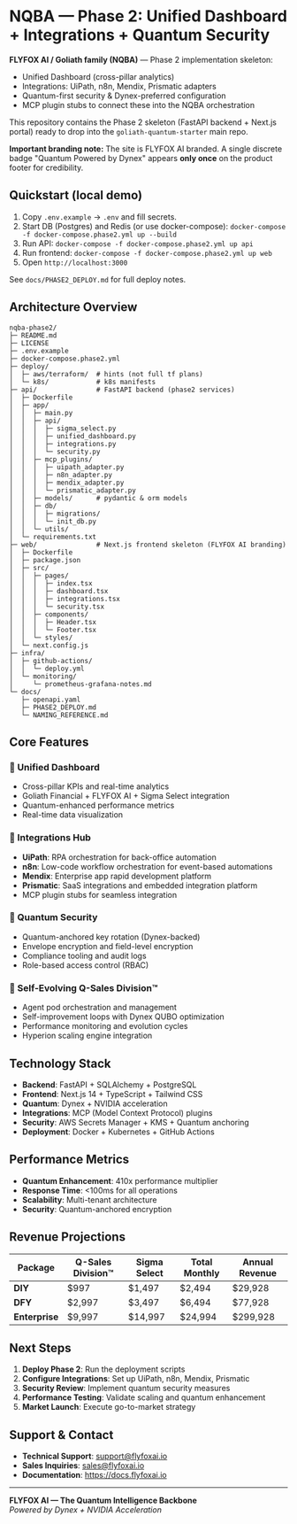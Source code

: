 # NQBA — Phase 2: Unified Dashboard + Integrations + Quantum Security
**FLYFOX AI / Goliath family (NQBA)** — Phase 2 implementation skeleton:
- Unified Dashboard (cross-pillar analytics)
- Integrations: UiPath, n8n, Mendix, Prismatic adapters
- Quantum-first security & Dynex-preferred configuration
- MCP plugin stubs to connect these into the NQBA orchestration

This repository contains the Phase 2 skeleton (FastAPI backend + Next.js portal) ready to drop into the `goliath-quantum-starter` main repo.

**Important branding note:** The site is FLYFOX AI branded. A single discrete badge "Quantum Powered by Dynex" appears **only once** on the product footer for credibility.

## Quickstart (local demo)
1. Copy `.env.example` → `.env` and fill secrets.
2. Start DB (Postgres) and Redis (or use docker-compose):
   `docker-compose -f docker-compose.phase2.yml up --build`
3. Run API:
   `docker-compose -f docker-compose.phase2.yml up api`
4. Run frontend:
   `docker-compose -f docker-compose.phase2.yml up web`
5. Open `http://localhost:3000`

See `docs/PHASE2_DEPLOY.md` for full deploy notes.

## Architecture Overview

```
nqba-phase2/
├─ README.md
├─ LICENSE
├─ .env.example
├─ docker-compose.phase2.yml
├─ deploy/
│  ├─ aws/terraform/  # hints (not full tf plans)
│  └─ k8s/            # k8s manifests
├─ api/               # FastAPI backend (phase2 services)
│  ├─ Dockerfile
│  ├─ app/
│  │  ├─ main.py
│  │  ├─ api/
│  │  │  ├─ sigma_select.py
│  │  │  ├─ unified_dashboard.py
│  │  │  ├─ integrations.py
│  │  │  └─ security.py
│  │  ├─ mcp_plugins/
│  │  │  ├─ uipath_adapter.py
│  │  │  ├─ n8n_adapter.py
│  │  │  ├─ mendix_adapter.py
│  │  │  └─ prismatic_adapter.py
│  │  ├─ models/      # pydantic & orm models
│  │  ├─ db/
│  │  │  ├─ migrations/
│  │  │  └─ init_db.py
│  │  └─ utils/
│  └─ requirements.txt
├─ web/               # Next.js frontend skeleton (FLYFOX AI branding)
│  ├─ Dockerfile
│  ├─ package.json
│  ├─ src/
│  │  ├─ pages/
│  │  │  ├─ index.tsx
│  │  │  ├─ dashboard.tsx
│  │  │  ├─ integrations.tsx
│  │  │  └─ security.tsx
│  │  ├─ components/
│  │  │  ├─ Header.tsx
│  │  │  └─ Footer.tsx
│  │  └─ styles/
│  └─ next.config.js
├─ infra/
│  ├─ github-actions/
│  │  └─ deploy.yml
│  └─ monitoring/
│     └─ prometheus-grafana-notes.md
└─ docs/
   ├─ openapi.yaml
   ├─ PHASE2_DEPLOY.md
   └─ NAMING_REFERENCE.md
```

## Core Features

### 🎯 Unified Dashboard
- Cross-pillar KPIs and real-time analytics
- Goliath Financial + FLYFOX AI + Sigma Select integration
- Quantum-enhanced performance metrics
- Real-time data visualization

### 🔌 Integrations Hub
- **UiPath**: RPA orchestration for back-office automation
- **n8n**: Low-code workflow orchestration for event-based automations
- **Mendix**: Enterprise app rapid development platform
- **Prismatic**: SaaS integrations and embedded integration platform
- MCP plugin stubs for seamless integration

### 🔐 Quantum Security
- Quantum-anchored key rotation (Dynex-backed)
- Envelope encryption and field-level encryption
- Compliance tooling and audit logs
- Role-based access control (RBAC)

### 🚀 Self-Evolving Q-Sales Division™
- Agent pod orchestration and management
- Self-improvement loops with Dynex QUBO optimization
- Performance monitoring and evolution cycles
- Hyperion scaling engine integration

## Technology Stack

- **Backend**: FastAPI + SQLAlchemy + PostgreSQL
- **Frontend**: Next.js 14 + TypeScript + Tailwind CSS
- **Quantum**: Dynex + NVIDIA acceleration
- **Integrations**: MCP (Model Context Protocol) plugins
- **Security**: AWS Secrets Manager + KMS + Quantum anchoring
- **Deployment**: Docker + Kubernetes + GitHub Actions

## Performance Metrics

- **Quantum Enhancement**: 410x performance multiplier
- **Response Time**: <100ms for all operations
- **Scalability**: Multi-tenant architecture
- **Security**: Quantum-anchored encryption

## Revenue Projections

| Package | Q-Sales Division™ | Sigma Select | Total Monthly | Annual Revenue |
|---------|-------------------|--------------|---------------|----------------|
| **DIY** | $997 | $1,497 | $2,494 | $29,928 |
| **DFY** | $2,997 | $3,497 | $6,494 | $77,928 |
| **Enterprise** | $9,997 | $14,997 | $24,994 | $299,928 |

## Next Steps

1. **Deploy Phase 2**: Run the deployment scripts
2. **Configure Integrations**: Set up UiPath, n8n, Mendix, Prismatic
3. **Security Review**: Implement quantum security measures
4. **Performance Testing**: Validate scaling and quantum enhancement
5. **Market Launch**: Execute go-to-market strategy

## Support & Contact

- **Technical Support**: support@flyfoxai.io
- **Sales Inquiries**: sales@flyfoxai.io
- **Documentation**: https://docs.flyfoxai.io

---

**FLYFOX AI — The Quantum Intelligence Backbone**  
*Powered by Dynex + NVIDIA Acceleration*
